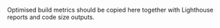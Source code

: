 Optimised build metrics should be copied here together with Lighthouse reports
and code size outputs.
